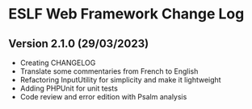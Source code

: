 # ESLF Web Framework Change Log

## Version 2.1.0 (29/03/2023)
* Creating CHANGELOG
* Translate some commentaries from French to English
* Refactoring InputUtility for simplicity and make it lightweight
* Adding PHPUnit for unit tests
* Code review and error edition with Psalm analysis